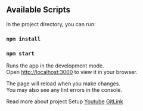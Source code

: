 ## Available Scripts

In the project directory, you can run:

### `npm install`
### `npm start`

Runs the app in the development mode.\
Open [http://localhost:3000](http://localhost:3000) to view it in your browser.

The page will reload when you make changes.\
You may also see any lint errors in the console.


Read more about project Setup
[Youtube](https://www.youtube.com/watch?v=baLjPx_wFi4)
[GitLink](https://github.com/banishnarang/yt-react-i18next)


